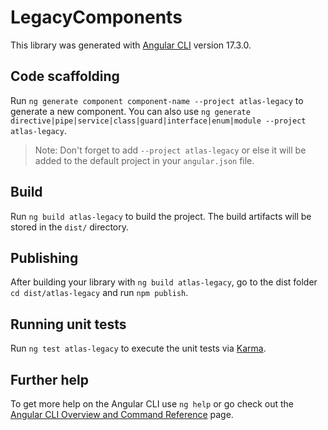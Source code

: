 # LegacyComponents

This library was generated with [Angular CLI](https://github.com/angular/angular-cli) version 17.3.0.

## Code scaffolding

Run `ng generate component component-name --project atlas-legacy` to generate a new component. You can also use `ng generate directive|pipe|service|class|guard|interface|enum|module --project atlas-legacy`.
> Note: Don't forget to add `--project atlas-legacy` or else it will be added to the default project in your `angular.json` file. 

## Build

Run `ng build atlas-legacy` to build the project. The build artifacts will be stored in the `dist/` directory.

## Publishing

After building your library with `ng build atlas-legacy`, go to the dist folder `cd dist/atlas-legacy` and run `npm publish`.

## Running unit tests

Run `ng test atlas-legacy` to execute the unit tests via [Karma](https://karma-runner.github.io).

## Further help

To get more help on the Angular CLI use `ng help` or go check out the [Angular CLI Overview and Command Reference](https://angular.io/cli) page.

